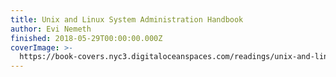 ```yaml
---
title: Unix and Linux System Administration Handbook
author: Evi Nemeth
finished: 2018-05-29T00:00:00.000Z
coverImage: >-
  https://book-covers.nyc3.digitaloceanspaces.com/readings/unix-and-linux-system-administration-handbook-01.jpg
---
```

